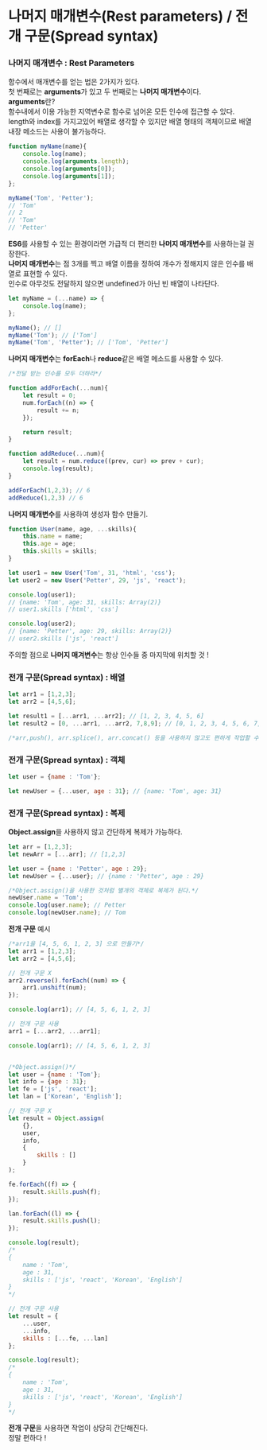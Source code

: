 나머지 매개변수(Rest parameters) / 전개 구문(Spread syntax)
=============

### 나머지 매개변수 : Rest Parameters
함수에서 매개변수를 얻는 법은 2가지가 있다.   
첫 번째로는 **arguments**가 있고 두 번째로는 **나머지 매개변수**이다.   
**arguments**란?   
함수내에서 이용 가능한 지역변수로 함수로 넘어온 모든 인수에 접근할 수 있다.   
length와 index를 가지고있어 배열로 생각할 수 있지만 배열 형태의 객체이므로 배열 내장 메소드는 사용이 불가능하다.
```javascript
function myName(name){
    console.log(name);
    console.log(arguments.length);
    console.log(arguments[0]);
    console.log(arguments[1]);
};

myName('Tom', 'Petter');
// 'Tom'
// 2
// 'Tom'
// 'Petter'
```
**ES6**를 사용할 수 있는 환경이라면 가급적 더 편리한 **나머지 매개변수**를 사용하는걸 권장한다.   
**나머지 매개변수**는 점 3개를 찍고 배열 이름을 정하여 개수가 정해지지 않은 인수를 배열로 표현할 수 있다.   
인수로 아무것도 전달하지 않으면 undefined가 아닌 빈 배열이 나타단다.   
```javascript
let myName = (...name) => {
    console.log(name);
};

myName(); // []
myName('Tom'); // ['Tom']
myName('Tom', 'Petter'); // ['Tom', 'Petter']
```

**나머지 매개변수**는 **forEach**나 **reduce**같은 배열 메소드를 사용할 수 있다.
```javascript
/*전달 받는 인수를 모두 더하라*/

function addForEach(...num){
    let result = 0;
    num.forEach((n) => {
        result += n;
    });

    return result;
}

function addReduce(...num){
    let result = num.reduce((prev, cur) => prev + cur);
    console.log(result);
}

addForEach(1,2,3); // 6
addReduce(1,2,3) // 6
```

**나머지 매개변수**를 사용하여 생성자 함수 만들기.
```javascript
function User(name, age, ...skills){
    this.name = name;
    this.age = age;
    this.skills = skills;
}

let user1 = new User('Tom', 31, 'html', 'css');
let user2 = new User('Petter', 29, 'js', 'react');

console.log(user1);
// {name: 'Tom', age: 31, skills: Array(2)}
// user1.skills ['html', 'css']

console.log(user2);
// {name: 'Petter', age: 29, skills: Array(2)}
// user2.skills ['js', 'react']
```
주의할 점으로 **나머지 매겨변수**는 항상 인수들 중 마지막에 위치할 것 !   

### 전개 구문(Spread syntax) : 배열
```javascript
let arr1 = [1,2,3];
let arr2 = [4,5,6];

let result1 = [...arr1, ...arr2]; // [1, 2, 3, 4, 5, 6]
let result2 = [0, ...arr1, ...arr2, 7,8,9]; // [0, 1, 2, 3, 4, 5, 6, 7, 8, 9] 

/*arr,push(), arr.splice(), arr.concat() 등을 사용하지 않고도 편하게 작업할 수 있다.*/
```

### 전개 구문(Spread syntax) : 객체
```javascript
let user = {name : 'Tom'};

let newUser = {...user, age : 31}; // {name: 'Tom', age: 31}
```

### 전개 구문(Spread syntax) : 복제
**Object.assign**을 사용하지 않고 간단하게 복제가 가능하다.
```javascript
let arr = [1,2,3];
let newArr = [...arr]; // [1,2,3]

let user = {name : 'Petter', age : 29};
let newUser = {...user}; // {name : 'Petter', age : 29}

/*Object.assign()을 사용한 것처럼 별개의 객체로 복제가 된다.*/
newUser.name = 'Tom';
console.log(user.name); // Petter
console.log(newUser.name); // Tom
```

**전개 구문** 예시
```javascript
/*arr1을 [4, 5, 6, 1, 2, 3] 으로 만들기*/
let arr1 = [1,2,3];
let arr2 = [4,5,6];

// 전개 구문 X
arr2.reverse().forEach((num) => {
    arr1.unshift(num);
});

console.log(arr1); // [4, 5, 6, 1, 2, 3]

// 전개 구문 사용
arr1 = [...arr2, ...arr1];

console.log(arr1); // [4, 5, 6, 1, 2, 3]


/*Object.assign()*/
let user = {name : 'Tom'};
let info = {age : 31};
let fe = ['js', 'react'];
let lan = ['Korean', 'English'];

// 전개 구문 X
let result = Object.assign(
    {}, 
    user, 
    info, 
    {
        skills : []
    }
);

fe.forEach((f) => {
    result.skills.push(f);
});

lan.forEach((l) => {
    result.skills.push(l);
});

console.log(result);
/*
{ 
    name : 'Tom',
    age : 31,
    skills : ['js', 'react', 'Korean', 'English']
}
*/

// 전개 구문 사용
let result = {
    ...user,
    ...info,
    skills : [...fe, ...lan]
};

console.log(result);
/*
{ 
    name : 'Tom',
    age : 31,
    skills : ['js', 'react', 'Korean', 'English']
}
*/
```
**전개 구문**을 사용하면 작업이 상당히 간단해진다.   
정말 편하다 !